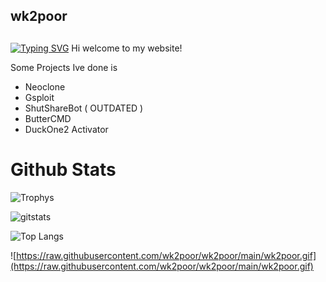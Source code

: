 ## wk2poor

## 
[![Typing SVG](https://readme-typing-svg.herokuapp.com?size=50&duration=3000&color=E43838&center=true&vCenter=true&lines=Welcome)](https://git.io/typing-svg)
Hi welcome to my website!

Some Projects Ive done is 

- Neoclone
- Gsploit
- ShutShareBot ( OUTDATED ) 
- ButterCMD
- DuckOne2 Activator

# Github Stats
![Trophys](https://github-profile-trophy.vercel.app/?username=wk2poor&theme=highcontrast)


![gitstats](https://github-readme-stats.vercel.app/api?username=wk2poor&show_icons=true&theme=highcontrast)


![Top Langs](https://github-readme-stats.vercel.app/api/top-langs/?username=wk2poor&show_icons=true&theme=highcontrast)


![https://raw.githubusercontent.com/wk2poor/wk2poor/main/wk2poor.gif](https://raw.githubusercontent.com/wk2poor/wk2poor/main/wk2poor.gif)



